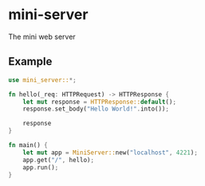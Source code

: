 # mini-server

The mini web server

## Example

```rust
use mini_server::*;

fn hello(_req: HTTPRequest) -> HTTPResponse {
    let mut response = HTTPResponse::default();
    response.set_body("Hello World!".into());

    response
}

fn main() {
    let mut app = MiniServer::new("localhost", 4221);
    app.get("/", hello);
    app.run();
}
```
